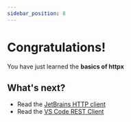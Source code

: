 ```yaml
---
sidebar_position: 8
---
```


# Congratulations!

You have just learned the **basics of httpx**

## What's next?

- Read the [JetBrains HTTP client](https://www.jetbrains.com/help/idea/http-client-in-product-code-editor.html)
- Read the [VS Code REST Client](https://marketplace.visualstudio.com/items?itemName=humao.rest-client)
